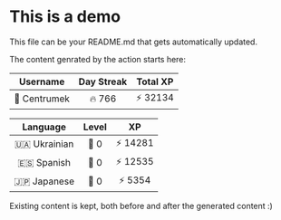 # This is a demo

This file can be your README.md that gets automatically updated.

The content genrated by the action starts here:

<!--START_SECTION:duolingoStats-->
<!-- Automatically generated with https://github.com/centrumek/duolingo-readme-stats-->

| Username | Day Streak | Total XP |
|:---:|:---:|:---:|
| 👤 Centrumek | 🔥 766 | ⚡ 32134 |

| Language | Level | XP |
|:---:|:---:|:---:|
| 🇺🇦 Ukrainian | 👑 0 | ⚡ 14281 |
| 🇪🇸 Spanish | 👑 0 | ⚡ 12535 |
| 🇯🇵 Japanese | 👑 0 | ⚡ 5354 |

<!--END_SECTION:duolingoStats-->

Existing content is kept, both before and after the generated content :)